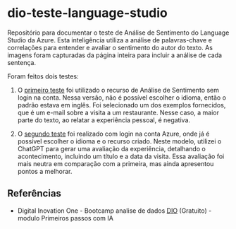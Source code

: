 # dio-teste-language-studio
Repositório para documentar o teste de Análise de Sentimento do Language Studio da Azure. Esta inteligência utiliza a análise de palavras-chave e correlações para entender e avaliar o sentimento do autor do texto. As imagens foram capturadas da página inteira para incluir a análise de cada sentença.

Foram feitos dois testes:

1. O [primeiro teste](image/primeiro-teste.png) foi utilizado o recurso de Análise de Sentimento sem login na conta. Nessa versão, não é possível escolher o idioma, então o padrão estava em inglês. Foi selecionado um dos exemplos fornecidos, que é um e-mail sobre a visita a um restaurante. Nesse caso, a maior parte do texto, ao relatar a experiência pessoal, é negativa.

2. O [segundo teste](image/segundo-teste.png) foi realizado com login na conta Azure, onde já é possível escolher o idioma e o recurso criado. Neste modelo, utilizei o ChatGPT para gerar uma avaliação da experiência, detalhando o acontecimento, incluindo um título e a data da visita. Essa avaliação foi mais neutra em comparação com a primeira, mas ainda apresentou pontos a melhorar.

 ## Referências
- Digital Inovation One - Bootcamp analise de dados [DIO](https://web.dio.me/track/randstad-analise-de-dados) (Gratuito) - modulo Primeiros passos com IA
